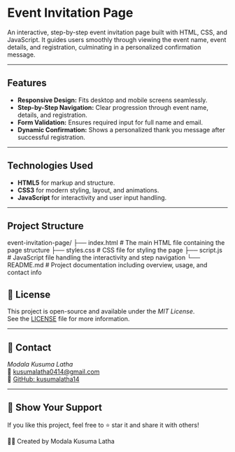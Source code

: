  
# Event Invitation Page

An interactive, step-by-step event invitation page built with HTML, CSS, and JavaScript. It guides users smoothly through viewing the event name, event details, and registration, culminating in a personalized confirmation message.

---

## Features

- **Responsive Design:** Fits desktop and mobile screens seamlessly.
- **Step-by-Step Navigation:** Clear progression through event name, details, and registration.
- **Form Validation:** Ensures required input for full name and email.
- **Dynamic Confirmation:** Shows a personalized thank you message after successful registration.

---

## Technologies Used

- **HTML5** for markup and structure.
- **CSS3** for modern styling, layout, and animations.
- **JavaScript** for interactivity and user input handling.

---

## Project Structure
event-invitation-page/
├── index.html       # The main HTML file containing the page structure
├── styles.css       # CSS file for styling the page
├── script.js        # JavaScript file handling the interactivity and step navigation
└── README.md        # Project documentation including overview, usage, and contact info
## 📜 License

This project is open-source and available under the *MIT License*.  
See the [LICENSE](LICENSE) file for more information.

---

## 📧 Contact

*Modala Kusuma Latha*  
📧 [kusumalatha0414@gmail.com](mailto:kusumalatha0414@gmail.com)  
🔗 [GitHub: kusumalatha14](https://github.com/kusumalatha14)

---
## 🌟 Show Your Support

If you like this project, feel free to ⭐ star it and share it with others!


 
👨‍💻 Created by Modala Kusuma Latha
